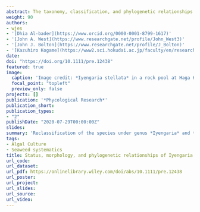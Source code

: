 ```yaml
---
abstract: The taxonomy, classification, and phylogenetic relationships of the brown seaweed genus *Iyengaria* with other members of the family Scytosiphonaceae remain poorly understood. In this study, we addressed some problems in the systematics (taxonomic and classification status) and phylogenetic position of *Iyengaria* based on our studies on the generitype *Iyengaria stellata* from Kuwait and South Africa. We confirm that *I. stellata* is conspecific with *Colpomenia capensis* based on molecular and morpho-anatomical data and that the species has a disjunct distribution within the Indian Ocean. Also, the distinguishing features of two *Iyengaria* species (*I. nizamuddinii* and ‘*I. lobocylindrica*’) described from Karachi, Pakistan, are within the morphological range of *I. stellata*. Hence, these two taxa are considered here as junior heterotypic synonyms of *I. stellata*. Our molecular phylogenetic analyses suggested the paraphyly of the genus *Iyengaria*, with the recently described *Iyengaria quadriseriata* from India forming close associations with *Rosenvingea intricata*. As such, we remove *I. quadriseriata* from the genus *Iyengaria* and relegate it as a synonym of *R. intricata*. Consequently, by recognizing only one species, our proposals considerably reduce the species diversity in the genus. Moreover, our culture studies suggested that *I. stellata* exhibits an alternation of heteromorphic generations, similar to other species in the Scytosiphonaceae. Under culture conditions, *I. stellata* also produced plurangia on microthalli, confirming its affinity with other phylogenetically close relatives in the ‘*Hydroclathrus* group’ of the family Scytosiphonaceae such as *Colpomenia*, *Rosenvingea*, and *Chnoospora*.
weight: 90
authors:
- wjes
- '[Dhia Al-bader](https://www.orcid.org/0000-0001-8799-1617)'
- '[John A. West](https://www.researchgate.net/profile/John_West3)'
- '[John J. Bolton](https://www.researchgate.net/profile/J_Bolton)'
- '[Kazuhiro Kogame](https://www2.sci.hokudai.ac.jp/faculty/en/researcher/kazuhiro-kogame)'
date: 
doi: "https://doi.org/10.1111/pre.12438"
featured: true
image:
  caption: 'Image credit: *Iyengaria stellata* in a rock pool at Haga Haga, Eastern Cape, South Africa. Photo courtesy of Robert J. Anderson'
  focal_point: "topleft"
  preview_only: false
projects: []
publication: '*Phycological Research*'
publication_short: 
publication_types:
- "2"
publishDate: "2020-07-29T00:00:00Z"
slides: 
summary: 'Reclassification of the species under genus *Iyengaria* and the discovery of the disjunct distribution of *I. stellata* within the Indian Ocean. In addition, the alternation of heteromorphic generations of *I. stellata* was observed under culture conditions.'
tags:
- Algal Culture
- Seaweed systematics
title: Status, morphology, and phylogenetic relationships of Iyengaria (Scytosiphonaceae, Phaeophyceae), a brown algal genus with a disjunct distribution in the Indian Ocean 
url_code:
url_dataset: 
url_pdf: https://onlinelibrary.wiley.com/doi/abs/10.1111/pre.12438
url_poster:
url_project: 
url_slides: 
url_source: 
url_video: 
---
```




